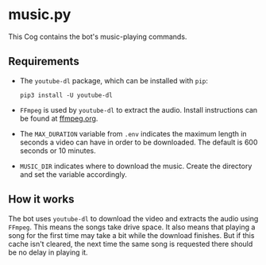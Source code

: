 # music.py

This Cog contains the bot's music-playing commands.

## Requirements

- The `youtube-dl` package, which can be installed with `pip`:

  ```
  pip3 install -U youtube-dl
  ```

- `FFmpeg` is used by `youtube-dl` to extract the audio. Install instructions can be found at [ffmpeg.org](https://www.ffmpeg.org/).

- The `MAX_DURATION` variable from `.env` indicates the maximum length in seconds a video can have in order to be downloaded. The default is 600 seconds or 10 minutes.

- `MUSIC_DIR` indicates where to download the music. Create the directory and set the variable accordingly.

## How it works

The bot uses `youtube-dl` to download the video and extracts the audio using `FFmpeg`. This means the songs take drive space. It also means that playing a song for the first time may take a bit while the download finishes. But if this cache isn't cleared, the next time the same song is requested there should be no delay in playing it.